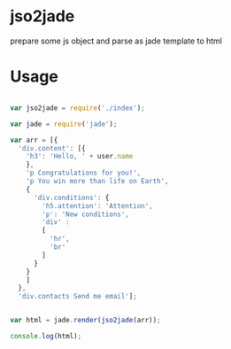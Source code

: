 # jso2jade

prepare some js object and parse as jade template to html

Usage
=====

`````javascript

var jso2jade = require('./index');

var jade = require('jade');

var arr = [{
  'div.content': [{
    'h3': 'Hello, ' + user.name
    },
    'p Congratulations for you!',
    'p You win more than life on Earth',
    { 
      'div.conditions': {
        'h5.attention': 'Attention',
        'p': 'New conditions',
        'div' :
        [
          'hr',
          'br'
        ]
      }
    }
    ]
  },
  'div.contacts Send me email'];


var html = jade.render(jso2jade(arr));

console.log(html);


`````